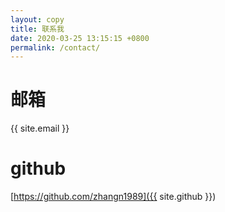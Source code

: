 ```yaml
---
layout: copy
title: 联系我
date: 2020-03-25 13:15:15 +0800
permalink: /contact/
---
```

# 邮箱
{{ site.email }}

# github
[https://github.com/zhangn1989]({{ site.github }})
